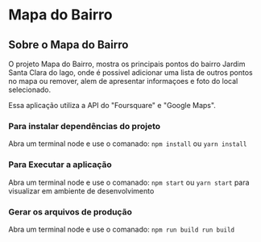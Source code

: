 # Mapa do Bairro

## Sobre o Mapa do Bairro

O projeto Mapa do Bairro, mostra os principais pontos do bairro Jardim Santa Clara do lago, onde é possivel adicionar uma lista de outros pontos no mapa ou remover, alem de apresentar informaçoes e foto do local selecionado.

Essa aplicação utiliza a API do "Foursquare" e "Google Maps".

### Para instalar dependências do projeto

Abra um terminal node e use o comanado:
`npm install` ou `yarn install`

### Para Executar a aplicação

Abra um terminal node e use o comanado:
`npm start` ou `yarn start` para visualizar em ambiente de desenvolvimento 

### Gerar os arquivos de produção

Abra um terminal node e use o comanado:
`npm run build run build`
